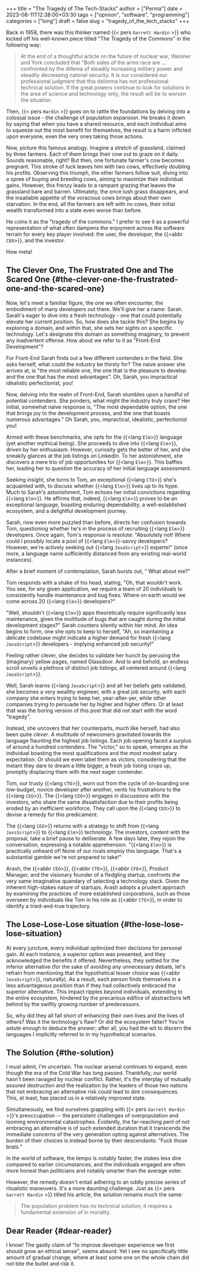 +++
title = "The Tragedy of The Tech-Stacks"
author = ["Perma"]
date = 2023-08-11T12:38:00+03:30
tags = ["opinion", "software", "programming"]
categories = ["long"]
draft = false
slug = "tragedy_of_the_tech_stacks"
+++


Back in 1958, there was this thinker named {{< pers `Garrett Hardin` >}} who kicked off his well-known piece titled "The Tragedy of the Commons" in the following way:

> At the end of a thoughtful article on the future of nuclear war, Weisner and York concluded that "Both sides of the arms race are ... confronted by the dillema of steadily increasing military power and steadily decreasing natonal security. It is our considered our professional judgment that this delimma has not professional technical solution. If the great powers continue to look for solutions in the area of science and technology only, the result will be to worsen the situation.

Then, {{< pers `Hardin` >}} goes on to rattle the foundations by delving into a colossal issue - the challenge of population expansion. He breaks it down by saying that when you have a shared resource, and each individual aims to squeeze out the most benefit for themselves, the result is a harm inflicted upon everyone, even the very ones taking those actions.

Now, picture this famous analogy. Imagine a stretch of grassland, claimed by three farmers. Each of them brings their cow out to graze on it daily. Sounds reasonable, right? But then, one fortunate farmer's cow becomes pregnant. This stroke of luck leaves him with two cows, effectively doubling his profits. Observing this triumph, the other farmers follow suit, diving into a spree of buying and breeding cows, aiming to maximize their individual gains. However, this frenzy leads to a rampant grazing that leaves the grassland bare and barren. Ultimately, the once lush grass disappears, and the insatiable appetite of the voracious cows brings about their own starvation. In the end, all the farmers are left with no cows, their initial wealth transformed into a state even worse than before.

He coins it as the "tragedy of the commons." I prefer to see it as a powerful representation of what often dampens the enjoyment across the software terrain for every key player involved: the user, the developer, the {{<abbr `CEO`>}}, and the investor.

How meta!

## The Clever One, The Frustrated One and The Scared One {#the-clever-one-the-frustrated-one-and-the-scared-one}

Now, let's meet a familiar figure, the one we often encounter, the embodiment of many developers out there. We'll give her a name: Sarah. Sarah's eager to dive into a fresh technology - one that could potentially elevate her current position. So, how does she tackle this? She begins by exploring a domain, and within that, she sets her sights on a specific technology. Let's designate this domain as something imaginary, to prevent any inadvertent offense. How about we refer to it as "Front-End Development"?

For Front-End Sarah finds out a few different contenders in the field. She asks herself, what could the industry be thirsty for? The naive answer she arrives at, is "the most reliable one, the one that is the pleasure to develop and the one that has the most advantages". Oh, Sarah, you impractical idealistic perfectionist, you!

Now, delving into the realm of Front-End, Sarah stumbles upon a handful of potential contenders. She ponders, what might the industry truly crave? Her initial, somewhat naive response is, "The most dependable option, the one that brings joy to the development process, and the one that boasts numerous advantages." Oh Sarah, you, impractical, idealistic, perfectionist you!

Armed with these benchmarks, she opts for the {{<lang `Elm`>}} language (yet another mythical being). She proceeds to dive into {{<lang `Elm`>}}, driven by her enthusiasm. However, curiosity gets the better of her, and she sneakily glances at the job listings on LinkedIn. To her astonishment, she discovers a mere trio of job opportunities for {{<lang `Elm`>}}. This baffles her, leading her to question the accuracy of her initial language assessment.

Seeking insight, she turns to Tom, an exceptional {{<lang `CTO`>}} she's acquainted with, to discuss whether {{<lang `Elm`>}} lives up to its hype. Much to Sarah's astonishment, Tom echoes her initial convictions regarding {{<lang `Elm`>}}. He affirms that, indeed, {{<lang `Elm`>}} proves to be an exceptional language, boasting enduring dependability, a well-established ecosystem, and a delightful development journey.

Sarah, now even more puzzled than before, directs her confusion towards Tom, questioning whether he's in the process of recruiting {{<lang `Elm`>}} developers. Once again, Tom's response is resolute: "Absolutely not! Where could I possibly locate a pool of {{<lang `Elm`>}}-savvy developers? However, we're actively seeking out {{<lang `JavaScript`>}} experts!" (once more, a language name sufficiently distanced from any existing real-world instances).

After a brief moment of contemplation, Sarah bursts out, <q> What about me?</q>

Tom responds with a shake of his head, stating, "Oh, that wouldn't work. You see, for any given application, we require a team of 20 individuals to consistently handle maintenance and bug fixes. Where on earth would we come across 20 {{<lang `Elm`>}} developers?"

"Well, shouldn't {{<lang `Elm`>}} apps theoretically require significantly less maintenance, given the multitude of bugs that are caught during the initial development stages?" Sarah counters silently within her mind. An idea begins to form, one she opts to keep to herself, "Ah, so maintaining a delicate codebase might indicate a higher demand for fresh {{<lang `JavaScript`>}} developers - implying enhanced job security!"

Feeling rather clever, she decides to validate her hunch by perusing the (imaginary) yellow pages, named Glassdoor. And lo and behold, an endless scroll unveils a plethora of distinct job listings, all centered around {{<lang `JavaScript`>}}.

Well, Sarah learns {{<lang `JavaScript`>}} and all her beliefs gets validated, she becomes a very wealthy engineer, with a great job security, with each company she enters trying to keep her, year-after-yer, while other companies trying to persuade her by higher and higher offers. Or at least that was the boring version of this post that did not start with the word "tragedy".

Instead, she uncovers that her counterparts, much like herself, had also been quite _clever_. A multitude of newcomers gravitated towards the language flaunting the highest job listings. Each job opening faced a surplus of around a hundred contenders. The "victor," so to speak, emerges as the individual boasting the most qualifications and the most modest salary expectation. Or should we even label them as victors, considering that the instant they dare to dream a little bigger, a fresh job listing crops up, promptly displacing them with the next eager contender.

Tom, our trusty {{<lang `CTO`>}}, worn out from the cycle of on-boarding one low-budget, novice developer after another, vents his frustrations to the {{<lang `CEO`>}}. The {{<lang `CEO`>}} engages in discussions with the investors, who share the same dissatisfaction due to their profits being eroded by an inefficient workforce. They call upon the {{<lang `CEO`>}} to devise a remedy for this predicament.

The {{<lang `CEO`>}} returns with a strategy to shift from {{<lang `JavsScript`>}} to {{<lang `Elm`>}} technology. The investors, content with the proposal, take a brief pause to deliberate. A few days later, they rejoin the conversation, expressing a notable apprehension. "{{<lang `Elm`>}} is practically unheard of! None of our rivals employ this language. That's a substantial gamble we're not prepared to take!"

Arash, the {{<abbr `CEO`>}}, {{<abbr `CTO`>}}, {{<abbr `CFO`>}}, Product Manager, and the visionary founder of a fledgling startup, confronts the very same imaginative quandary of selecting a technology stack. Given the inherent high-stakes nature of startups, Arash adopts a prudent approach by examining the practices of more established corporations, such as those overseen by individuals like Tom in his role as {{<abbr `CTO`>}}, in order to identify a tried-and-true trajectory.

## The Lose-Lose-Lose situation {#the-lose-lose-lose-situation}

At every juncture, every individual optimized their decisions for personal gain. At each instance, a superior option was presented, and they acknowledged the benefits it offered. Nevertheless, they settled for the inferior alternative (for the sake of avoiding any unnecessary debate, let's refrain from mentioning that the hypothetical lesser choice was {{<abbr `JavaScript`>}}, naturally). As a result, each person finds themselves in a less advantageous position than if they had collectively embraced the superior alternative. This impact ripples beyond individuals, extending to the entire ecosystem, hindered by the precarious edifice of abstractions left behind by the swiftly growing number of predecessors.

So, why did they all fall short of enhancing their own lives and the lives of others? Was it the technology's flaw? Or did the ecosystem falter? You're astute enough to deduce the answer; after all, you had the wit to discern the languages I implicitly referred to in my hypothetical scenarios.

## The Solution {#the-solution}

I must admit, I'm uncertain. The nuclear arsenal continues to expand, even though the era of the Cold War has long passed. Thankfully, our world hasn't been ravaged by nuclear conflict. Rather, it's the interplay of mutually assured destruction and the realization by the leaders of those two nations that not embracing an alternative risk could lead to dire consequences. This, at least, has placed us in a relatively improved state.

Simultaneously, we find ourselves grappling with {{< pers `Garrett Hardin` >}}'s preoccupation -- the persistent challenges of overpopulation and looming environmental catastrophes. Evidently, the far-reaching peril of not embracing an alternative is of such extended duration that it transcends the immediate concerns of the very generation opting against alternatives. The burden of their choices is instead borne by their descendants: <q>Fuck those brats.</q>

In the world of software, the tempo is notably faster, the stakes less dire compared to earlier circumstances, and the individuals engaged are often more honest than politicians and notably smarter than the average voter.

However, the remedy doesn't entail adhering to an oddly precise series
of ritualistic maneuvers. It's a more daunting challenge. Just as
{{< pers `Garrett Hardin` >}} titled his article, the solution remains much the same:

> The population problem has no technical solution; it requires a fundamental extension of in morality.

## Dear Reader {#dear-reader}

I know! The gastly claim of <q>to improve developer experience we first should grow an ethical sense</q>, seems absurd. Yet I see no specifically little amount of gradual change, where at least some one on the whole chain did not bite the bullet and risk it.
